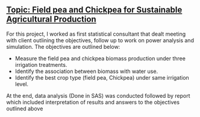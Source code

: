 
## [Topic: Field pea and Chickpea for Sustainable Agricultural Production](https://github.com/regminitu/Coursework-Consulting)

For this project, I worked as first statistical consultant that dealt meeting with client outlining the objectives, follow up to work on power analysis and simulation. The objectives are outlined below: 
* Measure the field pea and chickpea biomass production under three irrigation treatments.
* Identify the association between biomass with water use.
* Identify the best crop type (field pea, Chickpea) under same irrigation level.

At the end, data analysis (Done in SAS) was conducted followed by report which included interpretation of results and answers to the objectives outlined above
